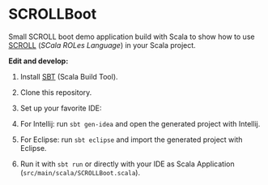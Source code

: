 SCROLLBoot
==========

Small SCROLL boot demo application build with Scala to show how to use [SCROLL][scroll] (*SCala ROLes Language*) in your Scala project.

**Edit and develop:**

1. Install [SBT][sbt] (Scala Build Tool).

2. Clone this repository.

3. Set up your favorite IDE:
  1. For Intellij: run ```sbt gen-idea``` and open the generated project with Intellij.
  2. For Eclipse: run ```sbt eclipse``` and import the generated project with Eclipse.

4. Run it with ```sbt run``` or directly with your IDE as Scala Application (```src/main/scala/SCROLLBoot.scala```).

[scroll]: https://github.com/max-leuthaeuser/SCROLL
[sbt]: http://www.scala-sbt.org/0.13/tutorial/index.html
